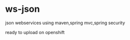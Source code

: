 ws-json
=======

json webservices using maven,spring mvc,spring security

ready to upload on openshift
